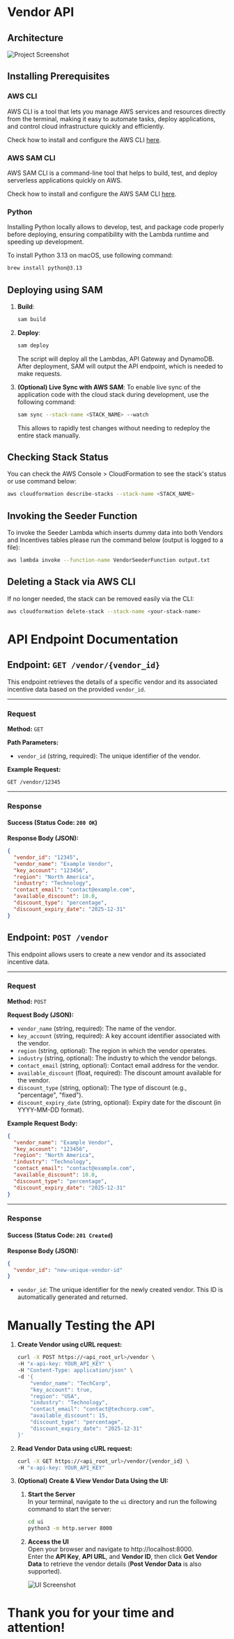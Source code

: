 # Vendor API

## Architecture

![Project Screenshot](docs/images/diagram1.jpg)


## Installing Prerequisites

### AWS CLI

AWS CLI is a tool that lets you manage AWS services and resources directly from the terminal, making it easy to automate tasks, deploy applications, and control cloud infrastructure quickly and efficiently.

Check how to install and configure the AWS CLI [here](./docs/AWS_CLI.md).

### AWS SAM CLI

AWS SAM CLI is a command-line tool that helps to build, test, and deploy serverless applications quickly on AWS.

Check how to install and configure the AWS SAM CLI [here](https://docs.aws.amazon.com/serverless-application-model/latest/developerguide/install-sam-cli.html#install-sam-cli-instructions).

### Python

Installing Python locally allows to develop, test, and package code properly before deploying, ensuring compatibility with the Lambda runtime and speeding up development.

To install Python 3.13 on macOS, use following command:

```bash
brew install python@3.13
```

## Deploying using SAM

1. **Build**:
   ```bash
   sam build
   ```

2. **Deploy**:
   ```bash
   sam deploy
   ```

    The script will deploy all the Lambdas, API Gateway and DynamoDB. After deployment, SAM will output the API endpoint, which is needed to make requests.

3. **(Optional) Live Sync with AWS SAM**:
    To enable live sync of the application code with the cloud stack during development, use the following command:
    ```bash
    sam sync --stack-name <STACK_NAME> --watch
    ```
    This allows to rapidly test changes without needing to redeploy the entire stack manually.

## Checking Stack Status

You can check the AWS Console > CloudFormation to see the stack's status or use command below:
```bash
aws cloudformation describe-stacks --stack-name <STACK_NAME>
```

## Invoking the Seeder Function

To invoke the Seeder Lambda which inserts dummy data into both Vendors and Incentives tables please run the command below (output is logged to a file):

```bash
aws lambda invoke --function-name VendorSeederFunction output.txt
```

## Deleting a Stack via AWS CLI

If no longer needed, the stack can be removed easily via the CLI:

```bash
aws cloudformation delete-stack --stack-name <your-stack-name>
```

# API Endpoint Documentation

## Endpoint: `GET /vendor/{vendor_id}`

This endpoint retrieves the details of a specific vendor and its associated incentive data based on the provided `vendor_id`.

---

### **Request**

**Method:** `GET`

**Path Parameters:**
- `vendor_id` (string, required): The unique identifier of the vendor.

**Example Request:**
```
GET /vendor/12345
```

---

### **Response**

#### Success (Status Code: `200 OK`)

**Response Body (JSON):**
```json
{
  "vendor_id": "12345",
  "vendor_name": "Example Vendor",
  "key_account": "123456",
  "region": "North America",
  "industry": "Technology",
  "contact_email": "contact@example.com",
  "available_discount": 10.0,
  "discount_type": "percentage",
  "discount_expiry_date": "2025-12-31"
}
```

## Endpoint: `POST /vendor`

This endpoint allows users to create a new vendor and its associated incentive data.

---

### **Request**

**Method:** `POST`

**Request Body (JSON):**
- `vendor_name` (string, required): The name of the vendor.
- `key_account` (string, required): A key account identifier associated with the vendor.
- `region` (string, optional): The region in which the vendor operates.
- `industry` (string, optional): The industry to which the vendor belongs.
- `contact_email` (string, optional): Contact email address for the vendor.
- `available_discount` (float, required): The discount amount available for the vendor.
- `discount_type` (string, optional): The type of discount (e.g., "percentage", "fixed").
- `discount_expiry_date` (string, optional): Expiry date for the discount (in YYYY-MM-DD format).

**Example Request Body:**
```json
{
  "vendor_name": "Example Vendor",
  "key_account": "123456",
  "region": "North America",
  "industry": "Technology",
  "contact_email": "contact@example.com",
  "available_discount": 10.0,
  "discount_type": "percentage",
  "discount_expiry_date": "2025-12-31"
}
```

---

### **Response**

#### Success (Status Code: `201 Created`)

**Response Body (JSON):**
```json
{
  "vendor_id": "new-unique-vendor-id"
}
```

- `vendor_id`: The unique identifier for the newly created vendor. This ID is automatically generated and returned.


# Manually Testing the API

1. **Create Vendor using cURL request:**

    ```bash
    curl -X POST https://<api_root_url>/vendor \
    -H "x-api-key: YOUR_API_KEY" \
    -H "Content-Type: application/json" \
    -d '{
        "vendor_name": "TechCorp",
        "key_account": true,
        "region": "USA",
        "industry": "Technology",
        "contact_email": "contact@techcorp.com",
        "available_discount": 15,
        "discount_type": "percentage",
        "discount_expiry_date": "2025-12-31"
    }'
    ```

2. **Read Vendor Data using cURL request:**
    ```bash
    curl -X GET https://<api_root_url>/vendor/{vendor_id} \
    -H "x-api-key: YOUR_API_KEY"
    ```

3. **(Optional) Create & View Vendor Data Using the UI:**

    1. **Start the Server**  
    In your terminal, navigate to the `ui` directory and run the following command to start the server:
        ```bash
        cd ui
        python3 -m http.server 8000
        ```

    2. **Access the UI**  
    Open your browser and navigate to http://localhost:8000.  
    Enter the **API Key**, **API URL**, and **Vendor ID**, then click **Get Vendor Data** to retrieve the vendor details (**Post Vendor Data** is also supported).

        ![UI Screenshot](docs/images/ui.jpg)

# Thank you for your time and attention!
